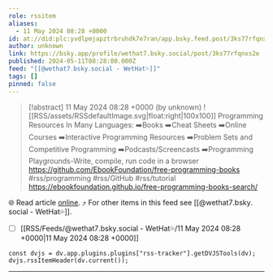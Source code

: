 ```yaml
---
role: rssitem
aliases:
  - 11 May 2024 08:28 +0000
id: at://did:plc:yvdlpmjapztrbruhdk7e7ran/app.bsky.feed.post/3ks77rfqnxs2e
author: unknown
link: https://bsky.app/profile/wethat7.bsky.social/post/3ks77rfqnxs2e
published: 2024-05-11T08:28:00.000Z
feed: "[[@wethat7․bsky․social - WetHat💦]]"
tags: []
pinned: false
---
```


> [!abstract] 11 May 2024 08:28 +0000 (by unknown)
> ![[RSS/assets/RSSdefaultImage.svg|float:right|100x100]] Programming Resources In Many Languages: ➡️Books ➡️Cheat Sheets ➡️Online Courses ➡️Interactive Programming Resources ➡️Problem Sets and Competitive Programming ➡️Podcasts/Screencasts ➡️Programming Playgrounds-Write, compile, run code in a browser https://github.com/EbookFoundation/free-programming-books #rss/programming #rss/GitHub #rss/tutorial https://ebookfoundation.github.io/free-programming-books-search/

🌐 Read article [online](https://bsky.app/profile/wethat7.bsky.social/post/3ks77rfqnxs2e). ⤴ For other items in this feed see [[@wethat7․bsky․social - WetHat💦]].

- [ ] [[RSS/Feeds/@wethat7․bsky․social - WetHat💦/11 May 2024 08꞉28 +0000|11 May 2024 08꞉28 +0000]]

~~~dataviewjs
const dvjs = dv.app.plugins.plugins["rss-tracker"].getDVJSTools(dv);
dvjs.rssItemHeader(dv.current());
~~~

- - -
